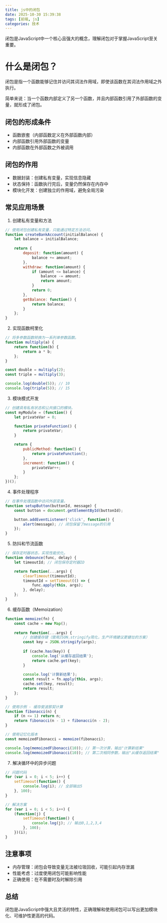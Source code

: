 ```yaml
---
title: js中的闭包
date: 2025-10-30 15:39:38
tags: [前端, js]
categories: 技术
---
```

闭包是JavaScript中一个核心且强大的概念，理解闭包对于掌握JavaScript至关重要。
<!--more-->

# 什么是闭包？
闭包是指一个函数能够记住并访问其词法作用域，即使该函数在其词法作用域之外执行。

简单来说：当一个函数内部定义了另一个函数，并且内部函数引用了外部函数的变量，就形成了闭包。

## 闭包的形成条件
- 函数嵌套（内部函数定义在外部函数内部）
- 内部函数引用外部函数的变量 
- 内部函数在外部函数之外被调用

## 闭包的作用
- 数据封装：创建私有变量，实现信息隐藏
- 状态保持：函数执行完后，变量仍然保存在内存中
- 模块化开发：创建独立的作用域，避免全局污染

## 常见应用场景
1. 创建私有变量和方法
```javascript
// 使用闭包创建私有变量，只能通过特定方法访问。
function createBankAccount(initialBalance) {
    let balance = initialBalance;
    
    return {
        deposit: function(amount) {
            balance += amount;
        },
        withdraw: function(amount) {
            if (amount <= balance) {
                balance -= amount;
                return amount;
            }
            return 0;
        },
        getBalance: function() {
            return balance;
        }
    };
}
```
2. 实现函数柯里化
```javascript
// 将多参数函数转换为一系列单参数函数。
function multiply(a) {
    return function(b) {
        return a * b;
    };
}

const double = multiply(2);
const triple = multiply(3);

console.log(double(5)); // 10
console.log(triple(5)); // 15
```
3. 模块模式开发
```javascript
// 创建具有私有状态和公共接口的模块。
const myModule = (function() {
    let privateVar = 0;

    function privateFunction() {
        return privateVar;
    }

    return {
        publicMethod: function() {
            return privateFunction();
        },
        increment: function() {
            privateVar++;
        }
    };
})();
```
4. 事件处理程序
```javascript
// 在事件处理函数中访问外部变量。
function setupButton(buttonId, message) {
    const button = document.getElementById(buttonId);

    button.addEventListener('click', function() {
        alert(message); // 闭包保留了message的引用
    });
}
```
5. 防抖和节流函数
```javascript
// 保存定时器状态，实现性能优化。
function debounce(func, delay) {
    let timeoutId; // 闭包保存定时器ID

    return function(...args) {
        clearTimeout(timeoutId);
        timeoutId = setTimeout(() => {
            func.apply(this, args);
        }, delay);
    };
}
```
6. 缓存函数（Memoization）
```javascript
function memoize(fn) {
    const cache = new Map();
    
    return function(...args) {
        // 创建缓存键（使用JSON.stringify简化，生产环境建议更健壮的方案）
        const key = JSON.stringify(args);
        
        if (cache.has(key)) {
            console.log('从缓存返回结果');
            return cache.get(key);
        }
        
        console.log('计算新结果');
        const result = fn.apply(this, args);
        cache.set(key, result);
        return result;
    };
}

// 使用示例 - 缓存斐波那契计算
function fibonacci(n) {
    if (n <= 1) return n;
    return fibonacci(n - 1) + fibonacci(n - 2);
}

// 使用记忆化版本
const memoizedFibonacci = memoize(fibonacci);

console.log(memoizedFibonacci(10)); // 第一次计算，输出"计算新结果"
console.log(memoizedFibonacci(10)); // 第二次相同参数，输出"从缓存返回结果"
```
7. 解决循环中的异步问题
```javascript
// 问题代码
for (var i = 0; i < 5; i++) {
    setTimeout(function() {
        console.log(i); // 全部输出5
    }, 100);
}

// 解决方案
for (var i = 0; i < 5; i++) {
    (function(j) {
        setTimeout(function() {
            console.log(j); // 输出0,1,2,3,4
        }, 100);
    })(i);
}
```

## 注意事项
- 内存管理：闭包会导致变量无法被垃圾回收，可能引起内存泄漏
- 性能考虑：过度使用闭包可能影响性能
- 正确使用：在不需要时及时解除引用

## 总结
闭包是JavaScript中强大且灵活的特性，正确理解和使用闭包可以写出更加模块化、可维护性更高的代码。
